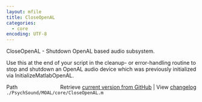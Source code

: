 ```yaml
---
layout: mfile
title: CloseOpenAL
categories:
  - core
encoding: UTF-8
---
```


CloseOpenAL - Shutdown OpenAL based audio subsystem.

Use this at the end of your script in the cleanup- or error-handling
routine to stop and shutdown an OpenAL audio device which was previously
initialized via InitializeMatlabOpenAL.


<div class="code_header" style="text-align:right;">
  <span style="float:left;">Path&nbsp;&nbsp;</span> <span class="counter">Retrieve <a href=
  "https://raw.github.com/Psychtoolbox-3/Psychtoolbox-3/beta/./PsychSound/MOAL/core/CloseOpenAL.m">current version from GitHub</a> | View <a href=
  "https://github.com/Psychtoolbox-3/Psychtoolbox-3/commits/beta/./PsychSound/MOAL/core/CloseOpenAL.m">changelog</a></span>
</div>
<div class="code">
  <code>./PsychSound/MOAL/core/CloseOpenAL.m</code>
</div>
